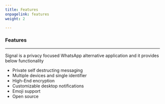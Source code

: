 ```yaml
---
title: Features
onpagelink: features
weight: 2

---
```


### **Features**
--------

Signal is a privacy focused WhatsApp alternative application and it provides below functionality

- Private self destructing messaging
- Multiple devices and single identifier
- High-End encryption
- Customizable desktop notifications
- Emoji support
- Open source
 
